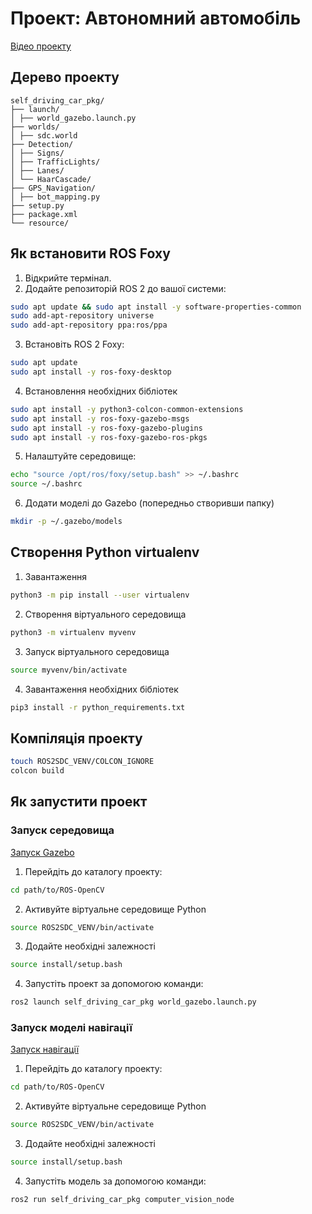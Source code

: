 # Проект: Автономний автомобіль

[Відео проекту](res/comp_vision.gif)

## Дерево проекту

```
self_driving_car_pkg/
├── launch/
│ ├── world_gazebo.launch.py
├── worlds/
│ ├── sdc.world
├── Detection/
│ ├── Signs/
│ ├── TrafficLights/
│ ├── Lanes/
│ └── HaarCascade/
├── GPS_Navigation/
│ ├── bot_mapping.py
├── setup.py
├── package.xml
└── resource/
```

## Як встановити ROS Foxy

1. Відкрийте термінал.
2. Додайте репозиторій ROS 2 до вашої системи:

```bash
sudo apt update && sudo apt install -y software-properties-common
sudo add-apt-repository universe
sudo add-apt-repository ppa:ros/ppa
```

3. Встановіть ROS 2 Foxy:

```bash
sudo apt update
sudo apt install -y ros-foxy-desktop
```

4. Встановлення необхідних бібліотек

```bash
sudo apt install -y python3-colcon-common-extensions
sudo apt install -y ros-foxy-gazebo-msgs
sudo apt install -y ros-foxy-gazebo-plugins
sudo apt install -y ros-foxy-gazebo-ros-pkgs
```

5. Налаштуйте середовище:

```bash
echo "source /opt/ros/foxy/setup.bash" >> ~/.bashrc
source ~/.bashrc
```

6. Додати моделі до Gazebo (попередньо створивши папку)

```bash
mkdir -p ~/.gazebo/models
```

## Створення Python virtualenv

1. Завантаження

```bash
python3 -m pip install --user virtualenv
```

2. Створення віртуального середовища

```bash
python3 -m virtualenv myvenv
```

3. Запуск віртуального середовища

```bash
source myvenv/bin/activate
```

4. Завантаження необхідних бібліотек

```bash
pip3 install -r python_requirements.txt
```

## Компіляція проекту

```bash
touch ROS2SDC_VENV/COLCON_IGNORE
colcon build
```

## Як запустити проект

### Запуск середовища

[Запуск Gazebo](res/gazebo_launch.gif)

1. Перейдіть до каталогу проекту:

```bash
cd path/to/ROS-OpenCV
```

2. Активуйте віртуальне середовище Python

```bash
source ROS2SDC_VENV/bin/activate
```

3. Додайте необхідні залежності

```bash
source install/setup.bash
```

4. Запустіть проект за допомогою команди:

```bash
ros2 launch self_driving_car_pkg world_gazebo.launch.py
```

### Запуск моделі навігації

[Запуск навігації](res/comp_vision.gif)

1. Перейдіть до каталогу проекту:

```bash
cd path/to/ROS-OpenCV
```

2. Активуйте віртуальне середовище Python

```bash
source ROS2SDC_VENV/bin/activate
```

3. Додайте необхідні залежності

```bash
source install/setup.bash
```

4. Запустіть модель за допомогою команди:

```bash
ros2 run self_driving_car_pkg computer_vision_node
```
